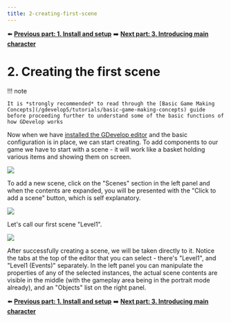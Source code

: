 ```yaml
---
title: 2-creating-first-scene
---
```

⬅️ **[Previous part: 1. Install and setup](/gdevelop5/tutorials/geometry-monster/1-install-and-setup)** ➡️ **[Next part: 3. Introducing main character](/gdevelop5/tutorials/geometry-monster/3-introducing-main-character)**

# 2. Creating the first scene

!!! note

    It is *strongly recommended* to read through the [Basic Game Making Concepts](/gdevelop5/tutorials/basic-game-making-concepts) guide before proceeding further to understand some of the basic functions of how GDevelop works

Now when we have [installed the GDevelop editor](/gdevelop5/tutorials/geometry-monster/1-install-and-setup) and the basic configuration is in place, we can start creating. To add components to our game we have to start with a scene - it will work like a basket holding various items and showing them on screen.

![](/gdevelop5/tutorials/geometry-monster/14.png)

To add a new scene, click on the "Scenes" section in the left panel and when the contents are expanded, you will be presented with the "Click to add a scene" button, which is self explanatory.

![](/gdevelop5/tutorials/geometry-monster/15.png)

Let's call our first scene "Level1".

![](/gdevelop5/tutorials/geometry-monster/16.png)

After successfully creating a scene, we will be taken directly to it. Notice the tabs at the top of the editor that you can select - there's "Level1", and "Level1 (Events)" separately. In the left panel you can manipulate the properties of any of the selected instances, the actual scene contents are visible in the middle (with the gameplay area being in the portrait mode already), and an "Objects" list on the right panel.

⬅️ **[Previous part: 1. Install and setup](/gdevelop5/tutorials/geometry-monster/1-install-and-setup)** ➡️ **[Next part: 3. Introducing main character](/gdevelop5/tutorials/geometry-monster/3-introducing-main-character)**
